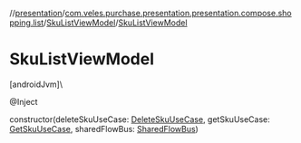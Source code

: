 //[presentation](../../../index.md)/[com.veles.purchase.presentation.presentation.compose.shopping.list](../index.md)/[SkuListViewModel](index.md)/[SkuListViewModel](-sku-list-view-model.md)

# SkuListViewModel

[androidJvm]\

@Inject

constructor(deleteSkuUseCase: [DeleteSkuUseCase](../../../../domain/domain/com.veles.purchase.domain.usecase.sku/-delete-sku-use-case/index.md), getSkuUseCase: [GetSkuUseCase](../../../../domain/domain/com.veles.purchase.domain.usecase.sku/-get-sku-use-case/index.md), sharedFlowBus: [SharedFlowBus](../../com.veles.purchase.presentation.data.bus/-shared-flow-bus/index.md))
